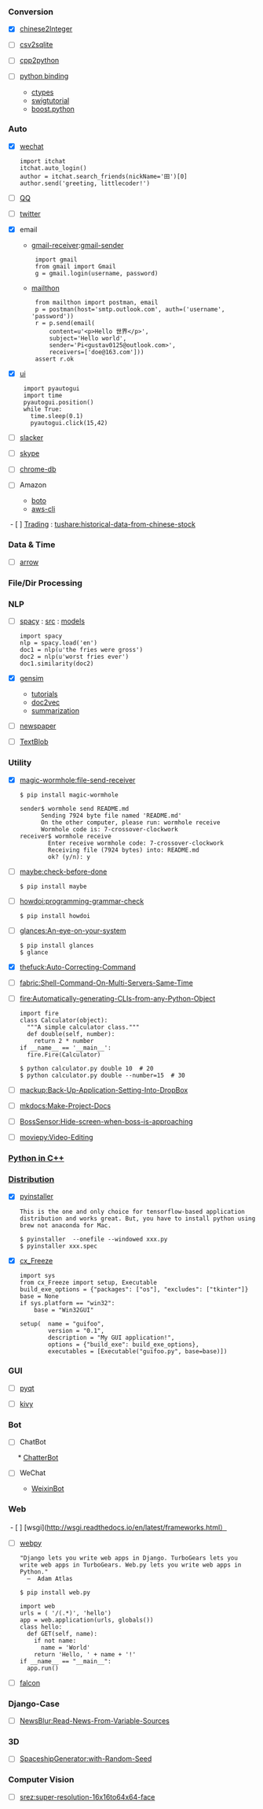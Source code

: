 ### Conversion

  - [x] [chinese2Integer](https://github.com/gustavkkk/python-small-module/blob/master/chn2int.py)
  
  - [ ] [csv2sqlite](https://github.com/rasbt/python_reference/blob/master/useful_scripts/large_csv_to_sqlite.py)
  
  - [ ] [cpp2python](https://github.com/andreikop/cpp2python)
  
  - [ ] [python binding](https://stackoverflow.com/questions/13990317/generate-python-bindings-what-methods-programs-to-use)
      * [ctypes](https://docs.python.org/2/library/ctypes.html)
      * [swig](https://github.com/swig/swig)[tutorial](http://www.swig.org/tutorial.html)
      * [boost.python](http://www.boost.org/doc/libs/1_49_0/libs/python/doc/)
  
### Auto

  - [x] [wechat](https://github.com/littlecodersh/ItChat)
  
        import itchat
        itchat.auto_login()
        author = itchat.search_friends(nickName='田')[0]
        author.send('greeting, littlecoder!')
   
  - [ ] [QQ](https://github.com/pandolia/qqbot)
  
  - [ ] [twitter](https://github.com/tweepy/tweepy)
  
  - [x] email
  
     * [gmail-receiver](https://github.com/charlierguo/gmail):[gmail-sender](https://github.com/paulchakravarti/gmail-sender)
     
            import gmail
            from gmail import Gmail
            g = gmail.login(username, password)
            
     * [mailthon](https://github.com/eugene-eeo/mailthon)
     
            from mailthon import postman, email
            p = postman(host='smtp.outlook.com', auth=('username', 'password'))
            r = p.send(email(
                content=u'<p>Hello 世界</p>',
                subject='Hello world',
                sender='Pi<gustav0125@outlook.com>',
                receivers=['doe@163.com']))
            assert r.ok
     
  - [x] [ui](https://gfycat.com/PointlessSimplisticAmericanquarterhorse)
  
         import pyautogui
         import time
         pyautogui.position()
         while True:
           time.sleep(0.1)
           pyautogui.click(15,42)
           
  - [ ] [slacker](https://github.com/os/slacker)
  
  - [ ] [skype](https://github.com/Skype4Py/Skype4Py)
  
  - [ ] [chrome-db](https://github.com/MonroCoury/Forensic-Tools)
  
  - [ ] Amazon
      * [boto](https://github.com/boto/boto)
      * [aws-cli](https://github.com/aws/aws-cli)
  
  - [ ] [Trading](https://github.com/quantopian/zipline) : [tushare:historical-data-from-chinese-stock](https://github.com/waditu/tushare)
### Data & Time

  - [ ] [arrow](https://github.com/crsmithdev/arrow)
  
### File/Dir Processing

### NLP

  - [ ] [spacy](https://spacy.io/) : [src](https://github.com/explosion/spaCy) : [models](https://github.com/explosion/spacy-models/)
  
        import spacy
        nlp = spacy.load('en')
        doc1 = nlp(u'the fries were gross')
        doc2 = nlp(u'worst fries ever')
        doc1.similarity(doc2)
        
  - [x] [gensim](https://github.com/RaRe-Technologies/gensim)
  
       * [tutorials](https://github.com/RaRe-Technologies/gensim/blob/develop/tutorials.md)
       * [doc2vec](https://github.com/RaRe-Technologies/gensim/blob/develop/docs/notebooks/doc2vec-lee.ipynb)
       * [summarization](https://github.com/RaRe-Technologies/gensim/blob/develop/docs/notebooks/summarization_tutorial.ipynb)
       
  - [ ] [newspaper](https://github.com/codelucas/newspaper)

  - [ ] [TextBlob](https://github.com/sloria/TextBlob)
  
 ### Utility
 
  - [x] [magic-wormhole:file-send-receiver](https://github.com/warner/magic-wormhole)
   
        $ pip install magic-wormhole
        
        sender$ wormhole send README.md
              Sending 7924 byte file named 'README.md'
              On the other computer, please run: wormhole receive
              Wormhole code is: 7-crossover-clockwork
        receiver$ wormhole receive
                Enter receive wormhole code: 7-crossover-clockwork
                Receiving file (7924 bytes) into: README.md
                ok? (y/n): y
  - [ ] [maybe:check-before-done](https://github.com/p-e-w/maybe)
  
        $ pip install maybe
        
  - [ ] [howdoi:programming-grammar-check](https://github.com/gleitz/howdoi)
  
        $ pip install howdoi
        
  - [ ] [glances:An-eye-on-your-system](https://github.com/nicolargo/glances)
  
        $ pip install glances
        $ glance
        
  - [x] [thefuck:Auto-Correcting-Command](https://github.com/nicolargo/glances)
  
  - [ ] [fabric:Shell-Command-On-Multi-Servers-Same-Time](https://github.com/fabric/fabric)
  
  - [ ] [fire:Automatically-generating-CLIs-from-any-Python-Object](https://github.com/google/python-fire)
  
        import fire
        class Calculator(object):
          """A simple calculator class."""
          def double(self, number):
            return 2 * number
        if __name__ == '__main__':
          fire.Fire(Calculator)
        
        $ python calculator.py double 10  # 20
        $ python calculator.py double --number=15  # 30
       
  - [ ] [mackup:Back-Up-Application-Setting-Into-DropBox](https://github.com/lra/mackup)
  
  - [ ] [mkdocs:Make-Project-Docs](https://github.com/mkdocs/mkdocs)
  
  - [ ] [BossSensor:Hide-screen-when-boss-is-approaching](https://github.com/Hironsan/BossSensor)
  
  - [ ] [moviepy:Video-Editing](http://zulko.github.io/moviepy/)
  
 ### [Python in C++](https://www.coveros.com/calling-python-code-from-c/)
 
 
 ### [Distribution](https://stackoverflow.com/questions/14165398/a-good-python-to-exe-compiler)
 
  - [x] [pyinstaller](https://github.com/pyinstaller/pyinstaller)
  
        This is the one and only choice for tensorflow-based application distribution and works great. But, you have to install python using brew not anaconda for Mac.
        
        $ pyinstaller  --onefile --windowed xxx.py
        $ pyinstaller xxx.spec
        
  - [x] [cx_Freeze](https://github.com/anthony-tuininga/cx_Freeze/blob/master/doc/distutils.rst)
  
        import sys
        from cx_Freeze import setup, Executable
        build_exe_options = {"packages": ["os"], "excludes": ["tkinter"]}
        base = None
        if sys.platform == "win32":
            base = "Win32GUI"

        setup(  name = "guifoo",
                version = "0.1",
                description = "My GUI application!",
                options = {"build_exe": build_exe_options},
                executables = [Executable("guifoo.py", base=base)])
 
  ### GUI 
  - [ ] [pyqt]()
  
  - [ ] [kivy]()

  ### Bot
  - [ ] ChatBot
    
      * [ChatterBot](https://github.com/gunthercox/ChatterBot)
      
  - [ ] WeChat
      
      * [WeixinBot](https://github.com/Urinx/WeixinBot)

  ### Web
  
  - [ ] [wsgi](http://wsgi.readthedocs.io/en/latest/frameworks.html）
  
  - [ ] [webpy](https://github.com/webpy/webpy)
      
        "Django lets you write web apps in Django. TurboGears lets you write web apps in TurboGears. Web.py lets you write web apps in Python."
          —  Adam Atlas
          
        $ pip install web.py
        
        import web
        urls = ( '/(.*)', 'hello')
        app = web.application(urls, globals())
        class hello:  
          def GET(self, name):
            if not name: 
              name = 'World'
            return 'Hello, ' + name + '!'
        if __name__ == "__main__":
          app.run()
          
  - [ ] [falcon](https://github.com/falconry/falcon)
    
    
  ### Django-Case
  
  - [ ] [NewsBlur:Read-News-From-Variable-Sources](https://github.com/samuelclay/NewsBlur)
  
  
  ### 3D
  
  - [ ] [SpaceshipGenerator:with-Random-Seed](https://github.com/a1studmuffin/SpaceshipGenerator)
  
  
  ### Computer Vision
  
  - [ ] [srez:super-resolution-16x16to64x64-face](https://github.com/david-gpu/srez)
